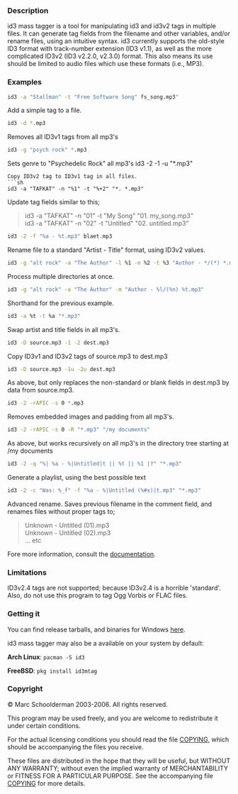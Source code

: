 ### Description

id3 mass tagger is a tool for manipulating id3 and id3v2 tags in multiple files. It can generate tag fields from the filename and other variables, and/or rename files, using an intuitive syntax. id3 currently supports the old-style ID3 format with track-number extension (ID3 v1.1), as well as the more complicated ID3v2 (ID3 v2.2.0, v2.3.0) format. This also means its use should be limited to audio files which use these formats (i.e., MP3).

### Examples

```sh
id3 -a "Stallman" -t "Free Software Song" fs_song.mp3"
```
Add a simple tag to a file.
```sh
id3 -d *.mp3
```
Removes all ID3v1 tags from all mp3's
```sh
id3 -g "psych rock" *.mp3
```
Sets genre to "Psychedelic Rock" all mp3's
id3 -2 -1 -u "*.mp3"
```
Copy ID3v2 tag to ID3v1 tag in all files.
```sh
id3 -a "TAFKAT" -n "%1" -t "%+2" "*. *.mp3"
```
Update tag fields similar to this;
>id3 -a "TAFKAT" -n "01" -t "My Song"  "01. my_song.mp3"<br/>
>id3 -a "TAFKAT" -n "02" -t "Untitled" "02. untitled.mp3"

```sh
id3 -2 -f "%a - %t.mp3" blaet.mp3
```
Rename file to a standard "Artist - Title" format, using ID3v2 values.
```sh
id3 -g "alt rock" -a "The Author" -l %1 -n %2 -t %3 "Author - */(*) *.mp3"
```
Process multiple directories at once.
```sh
id3 -g "alt rock" -a "The Author" -m "Author - %l/(%n) %t.mp3"
```
Shorthand for the previous example.
```sh
id3 -a %t -t %a "*.mp3"
```
Swap artist and title fields in all mp3's.
```sh
id3 -D source.mp3 -1 -2 dest.mp3
```
Copy ID3v1 and ID3v2 tags of source.mp3 to dest.mp3
```sh
id3 -D source.mp3 -1u -2u dest.mp3
```
As above, but only replaces the non-standard or blank fields in dest.mp3 by data from source.mp3.
```sh
id3 -2 -rAPIC -s 0 *.mp3
```
Removes embedded images and padding from all mp3's.
```sh
id3 -2 -rAPIC -s 0 -R "*.mp3" "/my documents"
```
As above, but works recursively on all mp3's in the directory tree starting at /my documents
```sh
id3 -2 -q "%| %a - %|Untitled|t || %t || %1 |?" "*.mp3"
```
Generate a playlist, using the best possible text
```sh
id3 -2 -c "Was: %_f" -f "%a - %|Untitled (%#x)|t.mp3" "*.mp3"
```
Advanced rename. Saves previous filename in the comment field, and renames files without proper tags to;
>Unknown - Untitled (01).mp3<br/>
>Unknown - Untitled (02).mp3<br/>
>... etc

Fore more information, consult the [documentation](https://github.com/squell/id3/blob/master/README).
### Limitations

ID3v2.4 tags are not supported; because ID3v2.4 is a horrible 'standard'. Also, do not use this program to tag Ogg Vorbis or FLAC files.

### Getting it

You can find release tarballs, and binaries for Windows [here](https://github.com/squell/id3/releases/latest/).

id3 mass tagger may also be a available on your system by default:

**Arch Linux**: `pacman -S id3`

**FreeBSD**: `pkg install id3mtag`

### Copyright

&copy; Marc Schoolderman 2003-2006. All rights reserved.

This program may be used freely, and you are welcome to redistribute it under certain conditions.

For the actual licensing conditions you should read the file [COPYING](https://raw.githubusercontent.com/squell/id3/master/COPYING), which should be accompanying the files you receive.

These files are distributed in the hope that they will be useful,
but WITHOUT ANY WARRANTY; without even the implied warranty of
MERCHANTABILITY or FITNESS FOR A PARTICULAR PURPOSE. See the
accompanying file [COPYING](https://raw.githubusercontent.com/squell/id3/master/COPYING) for more details.
